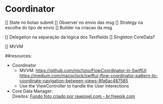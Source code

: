 #  Coordinator





[] State no botao submit
[] Observer no envio das msg
[] Strategy na escolha do tipo de envio
[] Builder na criacao da msg

[] Delegation na separação da lógica dos Textfields
[] Singleton CoreData?


[] MVVM





##resources: 
- Coordinator
    - MVVM: https://github.com/michzio/FlowCoordinator-in-SwiftUI
            https://medium.com/macoclock/swiftui-flow-coordinator-pattern-to-coordinate-navigation-between-views-8fa6ac487585
    - Use the ViewController to handle the User Interections
- Core Data Manager:  
Direitos:
<a href='https://br.freepik.com/fotos-vetores-gratis/fundo'>Fundo foto criado por rawpixel.com - br.freepik.com</a>
